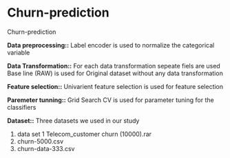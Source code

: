 # Churn-prediction
Churn-prediction

**Data preprocessing::**
Label encoder is used to normalize the categorical variable

**Data Transformation::**
For each data transformation sepeate fiels are used
Base line (RAW) is used for Original dataset without any data transformation

**Feature selection::**
Univarient feature selection is used for feature selection

**Paremeter tunning::**
Grid Search CV is used for parameter tuning for the classifiers

**Dataset::**
Three datasets we used in our study
1) data set 1 Telecom_customer churn (10000).rar
2) churn-5000.csv
3) churn-data-333.csv


